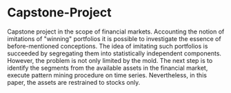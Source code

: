 # Capstone-Project
Capstone project in the scope of financial markets. 
Accounting the notion of imitations of "winning" portfolios it is possible to investigate the essence of before-mentioned conceptions. The idea of imitating such portfolios is succeeded by segregating them into statistically independent components. However, the problem is not only limited by the mold. The next step is to identify the segments from the available assets in the financial market, execute pattern mining procedure on time series. Nevertheless, in this paper, the assets are restrained to stocks only. 
